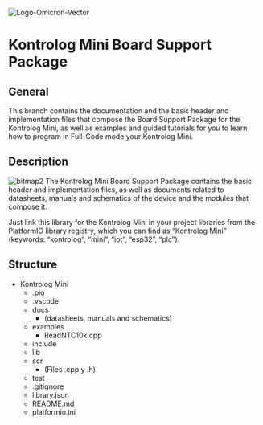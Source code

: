 ![Logo-Omicron-Vector](https://github.com/Omicron-IoT-Solutions/Kontrolog/assets/141452095/1d867a2d-2f0b-40eb-bbb9-566f306320ba)
# Kontrolog Mini Board Support Package
## General
This branch contains the documentation and the basic header and implementation files that compose the Board Support Package for the Kontrolog Mini, as well as examples and guided tutorials for you to learn how to program in Full-Code mode your Kontrolog Mini.

## Description
![bitmap2](https://github.com/user-attachments/assets/ce062b7b-13b5-4596-9dc3-d58d14262f44)
The Kontrolog Mini Board Support Package contains the basic header and implementation files, as well as documents related to datasheets, manuals and schematics of the device and the modules that compose it.

Just link this library for the Kontrolog Mini in your project libraries from the PlatformIO library registry, which you can find as “Kontrolog Mini” (keywords: “kontrolog”, “mini”, “iot”, “esp32”, “plc”).

## Structure
- Kontrolog Mini
  - .pio
  - .vscode
  - docs
    - (datasheets, manuals and schematics)
  - examples
    - ReadNTC10k.cpp
  - include
  - lib
  - scr
    - (Files .cpp y .h)
  - test
  - .gitignore
  - library.json
  - README.md
  - platformio.ini

